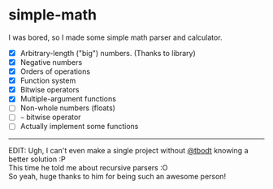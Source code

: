 # simple-math

I was bored, so I made some simple math parser and calculator.

- [x] Arbitrary-length ("big") numbers. (Thanks to library)
- [x] Negative numbers
- [x] Orders of operations
- [x] Function system
- [x] Bitwise operators
- [x] Multiple-argument functions
- [ ] Non-whole numbers (floats)
- [ ] `~` bitwise operator
- [ ] Actually implement some functions

----------------------------------

EDIT: Ugh, I can't even make a single project without [@tbodt](https://github.com/tbodt) knowing a better solution :P  
This time he told me about recursive parsers :O  
So yeah, huge thanks to him for being such an awesome person!
